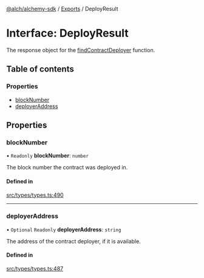 [@alch/alchemy-sdk](../README.md) / [Exports](../modules.md) / DeployResult

# Interface: DeployResult

The response object for the [findContractDeployer](../modules.md#findcontractdeployer) function.

## Table of contents

### Properties

- [blockNumber](DeployResult.md#blocknumber)
- [deployerAddress](DeployResult.md#deployeraddress)

## Properties

### blockNumber

• `Readonly` **blockNumber**: `number`

The block number the contract was deployed in.

#### Defined in

[src/types/types.ts:490](https://github.com/alchemyplatform/alchemy-sdk-js/blob/9fe1224/src/types/types.ts#L490)

___

### deployerAddress

• `Optional` `Readonly` **deployerAddress**: `string`

The address of the contract deployer, if it is available.

#### Defined in

[src/types/types.ts:487](https://github.com/alchemyplatform/alchemy-sdk-js/blob/9fe1224/src/types/types.ts#L487)
